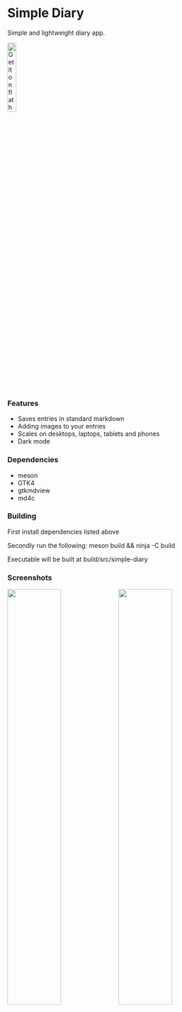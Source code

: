 Simple Diary
============

Simple and lightweight diary app.

<a href="https://flathub.org/apps/details/com.bjareholt.johan.SimpleDiary">
  <img src="https://flathub.org/assets/badges/flathub-badge-en.svg" alt="Get it on flathub" width="20%">
</a>


### Features
- Saves entries in standard markdown
- Adding images to your entries
- Scales on desktops, laptops, tablets and phones
- Dark mode

### Dependencies
- meson
- GTK4
- gtkmdview
- md4c

### Building

First install dependencies listed above

Secondly run the following: meson build && ninja -C build

Executable will be built at build/src/simple-diary

### Screenshots

<div>
  <img width="49%" src="https://johan.bjareholt.com/img/projects/simple-diary/entry_list.png">
  <img width="49%" src="https://johan.bjareholt.com/img/projects/simple-diary/entry_edit.png">
</div>
